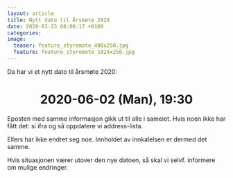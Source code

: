 ```yaml
---
layout: article
title: Nytt dato til Årsmøte 2020
date: 2020-03-23 08:00:17 +0100
categories: 
image: 
  teaser: feature_styremote_400x250.jpg
  feature: feature_styremote_1024x256.jpg
---
```

Da har vi et nytt dato til årsmøte 2020:

<center>
  <h1>2020-06-02 (Man), 19:30</h1>
</center>

Eposten med samme informasjon gikk ut til alle i sameiet. Hvis noen ikke har fått det: si ifra og så oppdatere vi address-lista.

Ellers har ikke endret seg noe. Innholdet av innkalelsen er dermed det samme.

Hvis situasjonen værer utover den nye datoen, så skal vi selvf. informere om mulige endringer.

